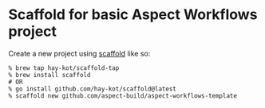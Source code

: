 # Scaffold for basic Aspect Workflows project

Create a new project using [scaffold](https://hay-kot.github.io/scaffold/) like so:

```shell
% brew tap hay-kot/scaffold-tap
% brew install scaffold
# OR
% go install github.com/hay-kot/scaffold@latest
% scaffold new github.com/aspect-build/aspect-workflows-template
```
